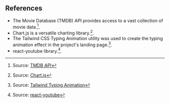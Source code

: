 ## References

- The Movie Database (TMDB) API provides access to a vast collection of movie data.[^1].
- Chart.js is a versatile charting library.[^2].
- The Tailwind CSS Typing Animation utility was used to create the typing animation effect in the project's landing page.[^3].
- react-youtube library.[^4].

[^1]: Source: [TMDB API](https://developer.themoviedb.org/docs/getting-started) 
[^2]: Source: [Chart.js](https://www.chartjs.org/) 
[^3]: Source: [Tailwind Typing Animation](https://play.tailwindcss.com/q6LZjWKr97)
[^4]: Source: [react-youtube](https://www.npmjs.com/package/react-youtube)

